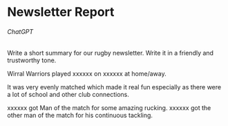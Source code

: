 # Newsletter Report

###### ChatGPT

Write a short summary for our rugby newsletter. Write it in a friendly and trustworthy tone.

Wirral Warriors played xxxxxx on xxxxxx at home/away.

It was very evenly matched which made it real fun especially as there were a lot of school and other club connections.

xxxxxx got Man of the match for some amazing rucking. xxxxxx got the other man of the match for his continuous tackling.
